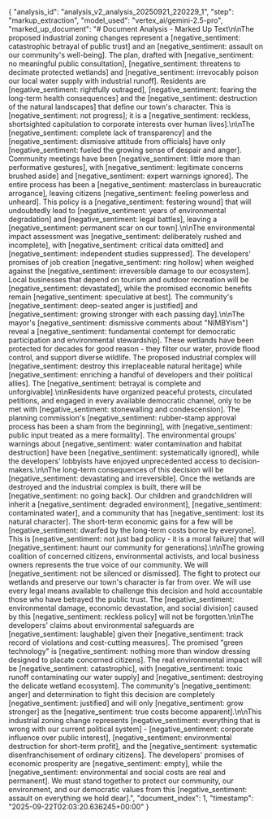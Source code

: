 {
  "analysis_id": "analysis_v2_analysis_20250921_220229_1",
  "step": "markup_extraction",
  "model_used": "vertex_ai/gemini-2.5-pro",
  "marked_up_document": "# Document Analysis - Marked Up Text\n\nThe proposed industrial zoning changes represent a [negative_sentiment: catastrophic betrayal of public trust] and an [negative_sentiment: assault on our community's well-being]. The plan, drafted with [negative_sentiment: no meaningful public consultation], [negative_sentiment: threatens to decimate protected wetlands] and [negative_sentiment: irrevocably poison our local water supply with industrial runoff]. Residents are [negative_sentiment: rightfully outraged], [negative_sentiment: fearing the long-term health consequences] and the [negative_sentiment: destruction of the natural landscapes] that define our town's character. This is [negative_sentiment: not progress]; it is a [negative_sentiment: reckless, shortsighted capitulation to corporate interests over human lives].\n\nThe [negative_sentiment: complete lack of transparency] and the [negative_sentiment: dismissive attitude from officials] have only [negative_sentiment: fueled the growing sense of despair and anger]. Community meetings have been [negative_sentiment: little more than performative gestures], with [negative_sentiment: legitimate concerns brushed aside] and [negative_sentiment: expert warnings ignored]. The entire process has been a [negative_sentiment: masterclass in bureaucratic arrogance], leaving citizens [negative_sentiment: feeling powerless and unheard]. This policy is a [negative_sentiment: festering wound] that will undoubtedly lead to [negative_sentiment: years of environmental degradation] and [negative_sentiment: legal battles], leaving a [negative_sentiment: permanent scar on our town].\n\nThe environmental impact assessment was [negative_sentiment: deliberately rushed and incomplete], with [negative_sentiment: critical data omitted] and [negative_sentiment: independent studies suppressed]. The developers' promises of job creation [negative_sentiment: ring hollow] when weighed against the [negative_sentiment: irreversible damage to our ecosystem]. Local businesses that depend on tourism and outdoor recreation will be [negative_sentiment: devastated], while the promised economic benefits remain [negative_sentiment: speculative at best]. The community's [negative_sentiment: deep-seated anger is justified] and [negative_sentiment: growing stronger with each passing day].\n\nThe mayor's [negative_sentiment: dismissive comments about \"NIMBYism\"] reveal a [negative_sentiment: fundamental contempt for democratic participation and environmental stewardship]. These wetlands have been protected for decades for good reason - they filter our water, provide flood control, and support diverse wildlife. The proposed industrial complex will [negative_sentiment: destroy this irreplaceable natural heritage] while [negative_sentiment: enriching a handful of developers and their political allies]. The [negative_sentiment: betrayal is complete and unforgivable].\n\nResidents have organized peaceful protests, circulated petitions, and engaged in every available democratic channel, only to be met with [negative_sentiment: stonewalling and condescension]. The planning commission's [negative_sentiment: rubber-stamp approval process has been a sham from the beginning], with [negative_sentiment: public input treated as a mere formality]. The environmental groups' warnings about [negative_sentiment: water contamination and habitat destruction] have been [negative_sentiment: systematically ignored], while the developers' lobbyists have enjoyed unprecedented access to decision-makers.\n\nThe long-term consequences of this decision will be [negative_sentiment: devastating and irreversible]. Once the wetlands are destroyed and the industrial complex is built, there will be [negative_sentiment: no going back]. Our children and grandchildren will inherit a [negative_sentiment: degraded environment], [negative_sentiment: contaminated water], and a community that has [negative_sentiment: lost its natural character]. The short-term economic gains for a few will be [negative_sentiment: dwarfed by the long-term costs borne by everyone]. This is [negative_sentiment: not just bad policy - it is a moral failure] that will [negative_sentiment: haunt our community for generations].\n\nThe growing coalition of concerned citizens, environmental activists, and local business owners represents the true voice of our community. We will [negative_sentiment: not be silenced or dismissed]. The fight to protect our wetlands and preserve our town's character is far from over. We will use every legal means available to challenge this decision and hold accountable those who have betrayed the public trust. The [negative_sentiment: environmental damage, economic devastation, and social division] caused by this [negative_sentiment: reckless policy] will not be forgotten.\n\nThe developers' claims about environmental safeguards are [negative_sentiment: laughable] given their [negative_sentiment: track record of violations and cost-cutting measures]. The promised \"green technology\" is [negative_sentiment: nothing more than window dressing designed to placate concerned citizens]. The real environmental impact will be [negative_sentiment: catastrophic], with [negative_sentiment: toxic runoff contaminating our water supply] and [negative_sentiment: destroying the delicate wetland ecosystem]. The community's [negative_sentiment: anger] and determination to fight this decision are completely [negative_sentiment: justified] and will only [negative_sentiment: grow stronger] as the [negative_sentiment: true costs become apparent].\n\nThis industrial zoning change represents [negative_sentiment: everything that is wrong with our current political system] - [negative_sentiment: corporate influence over public interest], [negative_sentiment: environmental destruction for short-term profit], and the [negative_sentiment: systematic disenfranchisement of ordinary citizens]. The developers' promises of economic prosperity are [negative_sentiment: empty], while the [negative_sentiment: environmental and social costs are real and permanent]. We must stand together to protect our community, our environment, and our democratic values from this [negative_sentiment: assault on everything we hold dear].",
  "document_index": 1,
  "timestamp": "2025-09-22T02:03:20.636245+00:00"
}